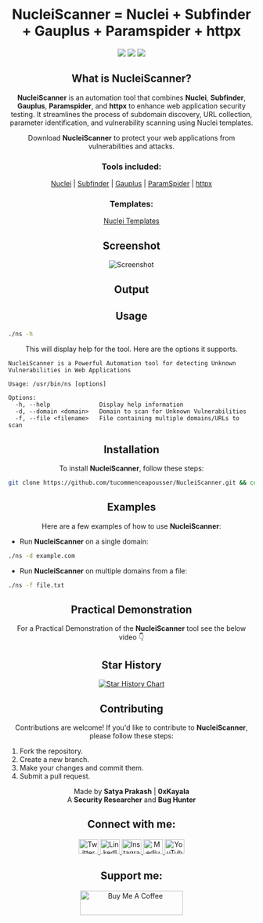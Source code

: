 <h1 align="center"> 
  NucleiScanner = Nuclei + Subfinder + Gauplus + Paramspider + httpx
  <br>
</h1>

<p align="center">
  <a href="https://github.com/0xKayala/NucleiScanner/issues"><img src="https://img.shields.io/badge/contributions-welcome-brightgreen.svg?style=flat"></a>
  <a href="https://github.com/0xKayala/NucleiScanner/releases"><img src="https://img.shields.io/github/v/release/0xkayala/NucleiScanner.svg"></a>
  <a href="https://twitter.com/0xKayala"><img src="https://img.shields.io/twitter/follow/0xKayala.svg?logo=twitter"></a>
</p>

<h2 align="center">What is NucleiScanner?</h2>

<p align="center">
  <b>NucleiScanner</b> is an automation tool that combines <b>Nuclei</b>, <b>Subfinder</b>, <b>Gauplus</b>, <b>Paramspider</b>, and <b>httpx</b> to enhance web application security testing. It streamlines the process of subdomain discovery, URL collection, parameter identification, and vulnerability scanning using Nuclei templates.
</p>

<p align="center">
  Download <b>NucleiScanner</b> to protect your web applications from vulnerabilities and attacks.
</p>

<h3 align="center">Tools included:</h3>

<p align="center">
  <a href="https://github.com/projectdiscovery/nuclei">Nuclei</a> | <a href="https://github.com/projectdiscovery/subfinder">Subfinder</a> | <a href="https://github.com/bp0lr/gauplus">Gauplus</a> | <a href="https://github.com/0xKayala/ParamSpider">ParamSpider</a> | <a href="https://github.com/projectdiscovery/httpx">httpx</a>
</p>

<h3 align="center">Templates:</h3>

<p align="center">
  <a href="https://github.com/projectdiscovery/nuclei-templates">Nuclei Templates</a>
</p>

<h2 align="center">Screenshot</h2>

<p align="center">
  <img src="https://github.com/0xKayala/NucleiScanner/assets/screenshot.png" alt="Screenshot">
</p>

<h2 align="center">Output</h2>

<p align="center">
  <!-- Output screenshots or examples -->
</p>

<h2 align="center">Usage</h2>

```sh
./ns -h
```

<p align="center">
  This will display help for the tool. Here are the options it supports.
</p>

```
NucleiScanner is a Powerful Automation tool for detecting Unknown Vulnerabilities in Web Applications

Usage: /usr/bin/ns [options]

Options:
  -h, --help              Display help information
  -d, --domain <domain>   Domain to scan for Unknown Vulnerabilities
  -f, --file <filename>   File containing multiple domains/URLs to scan
```

<h2 align="center">Installation</h2>

<p align="center">
  To install <b>NucleiScanner</b>, follow these steps:
</p>

```sh
git clone https://github.com/tucommenceapousser/NucleiScanner.git && cd NucleiScanner && sudo chmod +x install.sh && ./install.sh && ./ns -h && cd ..
```

<h2 align="center">Examples</h2>

<p align="center">
  Here are a few examples of how to use <b>NucleiScanner</b>:
</p>

- Run <b>NucleiScanner</b> on a single domain:

```sh
./ns -d example.com
```

- Run <b>NucleiScanner</b> on multiple domains from a file:

```sh
./ns -f file.txt
```

<h2 align="center">Practical Demonstration</h2>

<p align="center">
  For a Practical Demonstration of the <b>NucleiScanner</b> tool see the below video 👇
</p>

<!-- Embed video or link to video demonstration -->

<h2 align="center">Star History</h2>

<p align="center">
  <a href="https://star-history.com/#0xKayala/NucleiScanner&Date">
    <img src="https://api.star-history.com/svg?repos=0xKayala/NucleiScanner&type=Date" alt="Star History Chart">
  </a>
</p>

<h2 align="center">Contributing</h2>

<p align="center">
  Contributions are welcome! If you'd like to contribute to <b>NucleiScanner</b>, please follow these steps:
</p>

1. Fork the repository.
2. Create a new branch.
3. Make your changes and commit them.
4. Submit a pull request.

<p align="center">
  Made by <b>Satya Prakash</b> | <b>0xKayala</b> <br>
  A <b>Security Researcher</b> and <b>Bug Hunter</b>
</p>

<h2 align="center">Connect with me:</h2>

<p align="center">
  <a href="https://twitter.com/0xkayala" target="_blank">
    <img src="https://raw.githubusercontent.com/rahuldkjain/github-profile-readme-generator/master/src/images/icons/Social/twitter.svg" alt="Twitter" height="30" width="40">
  </a>
  <a href="https://linkedin.com/in/0xkayala" target="_blank">
    <img src="https://raw.githubusercontent.com/rahuldkjain/github-profile-readme-generator/master/src/images/icons/Social/linked-in-alt.svg" alt="LinkedIn" height="30" width="40">
  </a>
  <a href="https://instagram.com/0xkayala" target="_blank">
    <img src="https://raw.githubusercontent.com/rahuldkjain/github-profile-readme-generator/master/src/images/icons/Social/instagram.svg" alt="Instagram" height="30" width="40">
  </a>
  <a href="https://medium.com/@0xkayala" target="_blank">
    <img src="https://raw.githubusercontent.com/rahuldkjain/github-profile-readme-generator/master/src/images/icons/Social/medium.svg" alt="Medium" height="30" width="40">
  </a>
  <a href="https://www.youtube.com/@0xkayala" target="_blank">
    <img src="https://raw.githubusercontent.com/rahuldkjain/github-profile-readme-generator/master/src/images/icons/Social/youtube.svg" alt="YouTube" height="30" width="40">
  </a>
</p>

<h2 align="center">Support me:</h2>

<p align="center">
  <a href="https://www.buymeacoffee.com/0xKayala">
    <img src="https://cdn.buymeacoffee.com/buttons/v2/default-yellow.png" alt="Buy Me A Coffee" height="50" width="210">
  </a>
</p>

